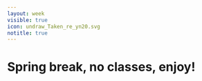```yaml
---
layout: week
visible: true
icon: undraw_Taken_re_yn20.svg
notitle: true
---
```


# Spring break, no classes, enjoy!



